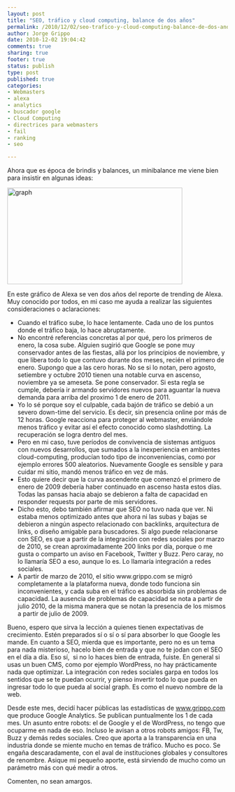 ```yaml
--- 
layout: post
title: "SEO, tráfico y cloud computing, balance de dos años"
permalink: /2010/12/02/seo-trafico-y-cloud-computing-balance-de-dos-anos/
author: Jorge Grippo
date: 2010-12-02 19:04:42
comments: true
sharing: true
footer: true
status: publish
type: post
published: true
categories: 
- Webmasters
- alexa
- analytics
- buscador google
- Cloud Computing
- directrices para webmasters
- fail
- ranking
- seo

---
```

<!-- 157 -->
Ahora que es época de brindis y balances, un minibalance me viene bien para insistir en algunas ideas:

<a title="graph by jorge_grippo, on Flickr" href="http://www.flickr.com/photos/grippo/5226884177/"><img src="http://farm6.static.flickr.com/5248/5226884177_5b74b3990a.jpg" alt="graph" width="400" height="220" /></a>

En este gráfico de Alexa se ven dos años del reporte de trending de Alexa. Muy conocido por todos, en mi caso me ayuda a realizar las siguientes consideraciones o aclaraciones:
<ul>
	<li>Cuando el tráfico sube, lo hace lentamente. Cada uno de los puntos donde el tráfico baja, lo hace abruptamente.</li>
	<li>No encontré referencias concretas al por qué, pero los primeros de enero, la cosa sube. Alguien sugirió que Google se pone muy conservador antes de las fiestas, allá por los principios de noviembre, y que libera todo lo que contuvo durante dos meses, recién el primero de enero. Supongo que a las cero horas. No se si lo notan, pero agosto, setiembre y octubre 2010 tienen una notable curva en ascenso, noviembre ya se ameseta. Se pone conservador. Si esta regla se cumple, debería ir armando servidores nuevos para aguantar la nueva demanda para arriba del proximo 1 de enero de 2011.</li>
	<li>Yo lo sé porque soy el culpable, cada bajón de tráfico se debió a un severo down-time del servicio. Es decir, sin presencia online por más de 12 horas. Google reacciona para proteger al webmaster, enviándole menos tráfico y evitar así el efecto conocido como slashdotting. La recuperación se logra dentro del mes.</li>
	<li>Pero en mi caso, tuve períodos de convivencia de sistemas antiguos con nuevos desarrollos, que sumados a la inexperiencia en ambientes cloud-computing, producían todo tipo de inconveniencias, como por ejemplo errores 500 aleatorios. Nuevamente Google es sensible y para cuidar mi sitio, mandó menos tráfico en vez de más.</li>
	<li>Esto quiere decir que la curva ascendente que comenzó el primero de enero de 2009 debería haber continuado en ascenso hasta estos días. Todas las pansas hacia abajo se debieron a falta de capacidad en responder requests por parte de mis servidores.</li>
	<li>Dicho esto, debo también afirmar que SEO no tuvo nada que ver. Ni estaba menos optimizado antes que ahora ni las subas y bajas se debieron a ningún aspecto relacionado con backlinks, arquitectura de links, o diseño amigable para buscadores. Si algo puede relacionarse con SEO, es que a partir de la integración con redes sociales por marzo de 2010, se crean aproximadamente 200 links por día, porque o me gusta o comparto un aviso en Facebook, Twitter y Buzz. Pero caray, no lo llamaría SEO a eso, aunque lo es. Lo llamaría integración a redes sociales.</li>
	<li>A partir de marzo de 2010, el sitio www.grippo.com se migró completamente a la plataforma nueva, donde todo funciona sin inconvenientes, y cada suba en el tráfico es absorbida sin problemas de capacidad. La ausencia de problemas de capacidad se nota a partir de julio 2010, de la misma manera que se notan la presencia de los mismos a partir de julio de 2009.</li>
</ul>
Bueno, espero que sirva la lección a quienes tienen expectativas de crecimiento. Estén preparados sí o sí o sí para absorber lo que Google les mande. En cuanto a SEO, mierda que es importante, pero no es un tema para nada misterioso, hacelo bien de entrada y que no te jodan con el SEO en el día a día. Eso sí,  si no lo haces bien de entrada, fuiste. En general si usas un buen CMS, como por ejemplo WordPress, no hay prácticamente nada que optimizar. La integración con redes sociales garpa en todos los sentidos que se te puedan ocurrir, y pienso invertir todo lo que pueda en ingresar todo lo que pueda al social graph. Es como el nuevo nombre de la web.

Desde este mes, decidí hacer públicas las estadísticas de www.grippo.com que produce Google Analytics. Se publican puntualmente los 1 de cada mes. Un asunto entre robots: el de Google y el de WordPress, no tengo que ocuparme en nada de eso. Incluso le avisan a otros robots amigos: FB, Tw, Buzz y demás redes sociales. Creo que aporta a la transparencia en una industria donde se miente mucho en temas de tráfico. Mucho es poco. Se engaña descaradamente, con el aval de instituciones globales y consultores de renombre. Asique mi pequeño aporte, está sirviendo de mucho como un parámetro más con qué medir a otros.

Comenten, no sean amargos.

